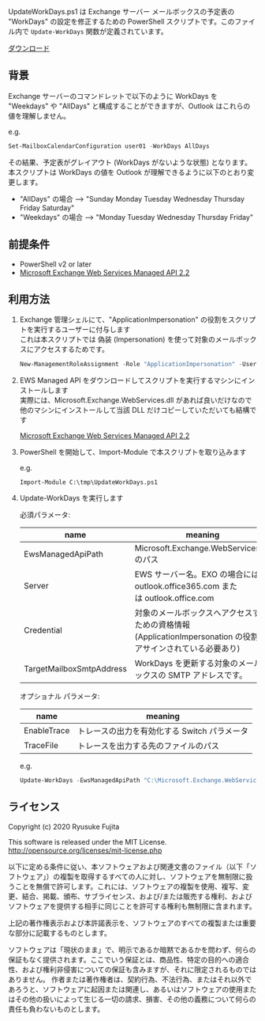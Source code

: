 UpdateWorkDays.ps1 は Exchange サーバー メールボックスの予定表の "WorkDays" の設定を修正するための PowerShell スクリプトです。このファイル内で `Update-WorkDays` 関数が定義されています。

[ダウンロード](https://github.com/jpmessaging/UpdateWorkDays/releases/download/v1.0/UpdateWorkDays.ps1)

## 背景
Exchange サーバーのコマンドレットで以下のように WorkDays を "Weekdays" や "AllDays" と構成することができますが、Outlook はこれらの値を理解しません。

e.g.
```PowerShell
Set-MailboxCalendarConfiguration user01 -WorkDays AllDays
```

その結果、予定表がグレイアウト (WorkDays がないような状態) となります。
本スクリプトは WorkDays の値を Outlook が理解できるように以下のとおり変更します。


- "AllDays" の場合  --> "Sunday Monday Tuesday Wednesday Thursday Friday Saturday"
- "Weekdays" の場合 --> "Monday Tuesday Wednesday Thursday Friday"

## 前提条件
- PowerShell v2 or later
- [Microsoft Exchange Web Services Managed API 2.2](https://www.microsoft.com/en-us/download/details.aspx?id=42951)

## 利用方法
1. Exchange 管理シェルにて、"ApplicationImpersonation" の役割をスクリプトを実行するユーザーに付与します  
   これは本スクリプトでは 偽装 (Impersonation) を使って対象のメールボックスにアクセスするためです。

   ```PowerShell
   New-ManagementRoleAssignment -Role "ApplicationImpersonation" -User contoso\administrator
   ```
   
2. EWS Managed API をダウンロードしてスクリプトを実行するマシンにインストールします  
   実際には、Microsoft.Exchange.WebServices.dll があれば良いだけなので他のマシンにインストールして当該 DLL だけコピーしていただいても結構です
   
   [Microsoft Exchange Web Services Managed API 2.2](https://www.microsoft.com/en-us/download/details.aspx?id=42951)

3. PowerShell を開始して、Import-Module で本スクリプトを取り込みます

   e.g. 
   ```
   Import-Module C:\tmp\UpdateWorkDays.ps1
   ```
  
5. Update-WorkDays を実行します

   必須パラメータ:
   
   | name                     | meaning                                                                                                        |
   | ------------------------ | -------------------------------------------------------------------------------------------------------------- |
   | EwsManagedApiPath        | Microsoft.Exchange.WebServices.dll のパス                                                                      |
   | Server                   | EWS サーバー名。EXO の場合には、outlook.office365.com または outlook.office.com                                |
   | Credential               | 対象のメールボックスへアクセスするための資格情報 (ApplicationImpersonation の役割をアサインされている必要あり) |
   | TargetMailboxSmtpAddress | WorkDays を更新する対象のメールボックスの SMTP アドレスです。                                                  |
   
   オプショナル パラメータ:

   | name        | meaning                                      |
   | ----------- | -------------------------------------------- |
   | EnableTrace | トレースの出力を有効化する Switch パラメータ |
   | TraceFile   | トレースを出力する先のファイルのパス         |
   
   
   e.g.
   ```PowerShell
   Update-WorkDays -EwsManagedApiPath "C:\Microsoft.Exchange.WebServices.dll" -Server myExchange.contoso.local -Credential (Get-Credential) -TargetMailboxSmtpAddress user01@contoso.local
   ```

## ライセンス
Copyright (c) 2020 Ryusuke Fujita

This software is released under the MIT License.  
http://opensource.org/licenses/mit-license.php

以下に定める条件に従い、本ソフトウェアおよび関連文書のファイル（以下「ソフトウェア」）の複製を取得するすべての人に対し、ソフトウェアを無制限に扱うことを無償で許可します。これには、ソフトウェアの複製を使用、複写、変更、結合、掲載、頒布、サブライセンス、および/または販売する権利、およびソフトウェアを提供する相手に同じことを許可する権利も無制限に含まれます。

上記の著作権表示および本許諾表示を、ソフトウェアのすべての複製または重要な部分に記載するものとします。

ソフトウェアは「現状のまま」で、明示であるか暗黙であるかを問わず、何らの保証もなく提供されます。ここでいう保証とは、商品性、特定の目的への適合性、および権利非侵害についての保証も含みますが、それに限定されるものではありません。 作者または著作権者は、契約行為、不法行為、またはそれ以外であろうと、ソフトウェアに起因または関連し、あるいはソフトウェアの使用またはその他の扱いによって生じる一切の請求、損害、その他の義務について何らの責任も負わないものとします。   
   
   
  
